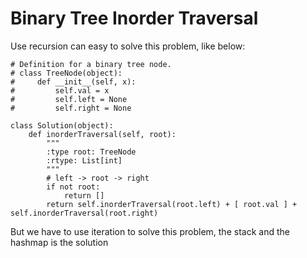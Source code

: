 # Binary Tree Inorder Traversal
Use recursion can easy to solve this problem, like below:
```
# Definition for a binary tree node.
# class TreeNode(object):
#     def __init__(self, x):
#         self.val = x
#         self.left = None
#         self.right = None

class Solution(object):
    def inorderTraversal(self, root):
        """
        :type root: TreeNode
        :rtype: List[int]
        """
        # left -> root -> right
        if not root:
            return []
        return self.inorderTraversal(root.left) + [ root.val ] + self.inorderTraversal(root.right)
```
But we have to use iteration to solve this problem, the stack and the hashmap is the solution
